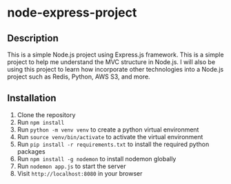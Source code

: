 # node-express-project

## Description
This is a simple Node.js project using Express.js framework. This is a simple project to help me understand the MVC structure in Node.js.
I will also be using this project to learn how incorporate other technologies into a Node.js project such as Redis, Python, AWS S3, and more.

## Installation
1. Clone the repository
2. Run `npm install`
3. Run `python -m venv venv` to create a python virtual environment
4. Run `source venv/bin/activate` to activate the virtual environment
5. Run `pip install -r requirements.txt` to install the required python packages
6. Run `npm install -g nodemon` to install nodemon globally
7. Run `nodemon app.js` to start the server
8. Visit `http://localhost:8080` in your browser

